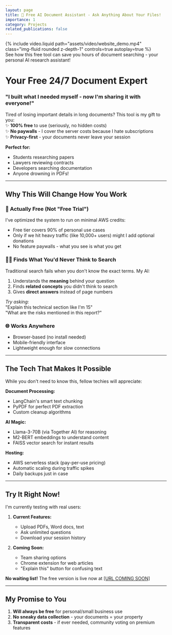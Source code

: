 ```yaml
---
layout: page
title: 🎉 Free AI Document Assistant - Ask Anything About Your Files!
importance: 1
category: Projects
related_publications: false
---
```


<div class="row mt-3">
    <div class="col-sm mt-3 mt-md-0">
        {% include video.liquid path="assets/video/website_demo.mp4" class="img-fluid rounded z-depth-1" controls=true autoplay=true %}
    </div>
</div>
<div class="caption">
    See how this free tool can save you hours of document searching - your personal AI research assistant!
</div>

# Your Free 24/7 Document Expert

### **"I built what I needed myself - now I'm sharing it with everyone!"**

Tired of losing important details in long documents? This tool is my gift to you:  
✨ **100% free** to use (seriously, no hidden costs)  
✨ **No paywalls** - I cover the server costs because I hate subscriptions  
✨ **Privacy-first** - your documents never leave your session

**Perfect for:**

- Students researching papers
- Lawyers reviewing contracts
- Developers searching documentation
- Anyone drowning in PDFs!

---

## Why This Will Change How You Work

### 💸 Actually Free (Not "Free Trial")

I've optimized the system to run on minimal AWS credits:

- Free tier covers 90% of personal use cases
- Only if we hit heavy traffic (like 10,000+ users) might I add optional donations
- No feature paywalls - what you see is what you get

### 🕵️‍♂️ Finds What You'd Never Think to Search

Traditional search fails when you don't know the exact terms. My AI:

1. Understands the **meaning** behind your question
2. Finds **related concepts** you didn't think to search
3. Gives **direct answers** instead of page numbers

_Try asking:_  
"Explain this technical section like I'm 15"  
"What are the risks mentioned in this report?"

### 🌐 Works Anywhere

- Browser-based (no install needed)
- Mobile-friendly interface
- Lightweight enough for slow connections

---

## The Tech That Makes It Possible

While you don't need to know this, fellow techies will appreciate:

**Document Processing:**

- LangChain's smart text chunking
- PyPDF for perfect PDF extraction
- Custom cleanup algorithms

**AI Magic:**

- Llama-3-70B (via Together AI) for reasoning
- M2-BERT embeddings to understand content
- FAISS vector search for instant results

**Hosting:**

- AWS serverless stack (pay-per-use pricing)
- Automatic scaling during traffic spikes
- Daily backups just in case

---

## Try It Right Now!

I'm currently testing with real users:

1. **Current Features:**

   - Upload PDFs, Word docs, text
   - Ask unlimited questions
   - Download your session history

2. **Coming Soon:**
   - Team sharing options
   - Chrome extension for web articles
   - "Explain this" button for confusing text

<div class="alert alert-success" role="alert">
  <strong>No waiting list!</strong> The free version is live now at <a href="#" class="alert-link">[URL COMING SOON]</a>
</div>

---

## My Promise to You

1. **Will always be free** for personal/small business use
2. **No sneaky data collection** - your documents = your property
3. **Transparent costs** - if ever needed, community voting on premium features
